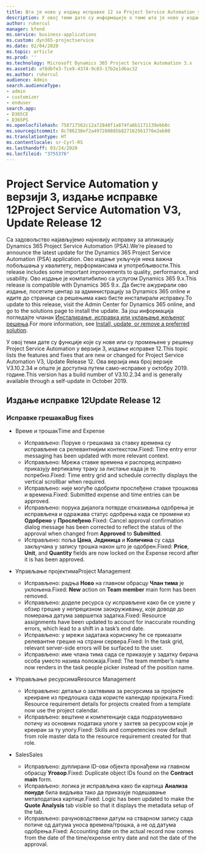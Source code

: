 ```yaml
---
title: Шта је ново у издању исправке 12 за Project Service Automation у верзији 3
description: У овој теми дате су информације о томе шта је ново у издању исправке 12 за Project Service Automation у верзији 3.
author: ruhercul
manager: kfend
ms.service: business-applications
ms.custom: dyn365-projectservice
ms.date: 02/04/2020
ms.topic: article
ms.prod: ''
ms.technology: Microsoft Dynamics 365 Project Service Automation 3.x
ms.assetid: af8dbfe3-7ce9-4374-9c03-17b2e1d6ac32
ms.author: ruhercul
audience: Admin
search.audienceType:
- admin
- customizer
- enduser
search.app:
- D365CE
- D365PS
ms.openlocfilehash: 758717562c12a72848f1a874fa8b1171139ebb0c
ms.sourcegitcommit: 8c786230ef2a497280885b827162561776e2eb00
ms.translationtype: HT
ms.contentlocale: sr-Cyrl-RS
ms.lasthandoff: 03/24/2020
ms.locfileid: "3755376"
---
```

# <a name="project-service-automation-v3-update-release-12"></a><span data-ttu-id="7ddbc-103">Project Service Automation у верзији 3, издање исправке 12</span><span class="sxs-lookup"><span data-stu-id="7ddbc-103">Project Service Automation V3, Update Release 12</span></span>
<span data-ttu-id="7ddbc-104">Са задовољство најављујемо најновију исправку за апликацију Dynamics 365 Project Service Automation (PSA).</span><span class="sxs-lookup"><span data-stu-id="7ddbc-104">We’re pleased to announce the latest update for the Dynamics 365 Project Service Automation (PSA) application.</span></span> <span data-ttu-id="7ddbc-105">Ово издање укључује нека важна побољшања у квалитету, перформансама и употребљивости.</span><span class="sxs-lookup"><span data-stu-id="7ddbc-105">This release includes some important improvements to quality, performance, and usability.</span></span> <span data-ttu-id="7ddbc-106">Ово издање је компатибилно са услугом Dynamics 365 9.x.</span><span class="sxs-lookup"><span data-stu-id="7ddbc-106">This release is compatible with Dynamics 365 9.x.</span></span> <span data-ttu-id="7ddbc-107">Да бисте ажурирали ово издање, посетите центар за администрацију за Dynamics 365 online и идите до странице са решењима како бисте инсталирали исправку.</span><span class="sxs-lookup"><span data-stu-id="7ddbc-107">To update to this release, visit the Admin Center for Dynamics 365 online, and go to the solutions page to install the update.</span></span> <span data-ttu-id="7ddbc-108">За још информација погледајте чланак [Инсталирање, исправка или уклањање жељеног решења](https://docs.microsoft.com/power-platform/admin/install-remove-preferred-solution).</span><span class="sxs-lookup"><span data-stu-id="7ddbc-108">For more information, see [Install, update, or remove a preferred solution](https://docs.microsoft.com/power-platform/admin/install-remove-preferred-solution).</span></span>

<span data-ttu-id="7ddbc-109">У овој теми дате су функције које су нове или су промењене у решењу Project Service Automation у верзији 3, издање исправке 12.</span><span class="sxs-lookup"><span data-stu-id="7ddbc-109">This topic lists the features and fixes that are new or changed for Project Service Automation V3, Update Release 12.</span></span> <span data-ttu-id="7ddbc-110">Ова верзија има број верзије V3.10.2.34 и опште је доступна путем само-исправке у октобру 2019. године.</span><span class="sxs-lookup"><span data-stu-id="7ddbc-110">This version has a build number of V3.10.2.34 and is generally available through a self-update in October 2019.</span></span>

## <a name="update-release-12"></a><span data-ttu-id="7ddbc-111">Издање исправке 12</span><span class="sxs-lookup"><span data-stu-id="7ddbc-111">Update Release 12</span></span>

### <a name="bug-fixes"></a><span data-ttu-id="7ddbc-112">Исправке грешака</span><span class="sxs-lookup"><span data-stu-id="7ddbc-112">Bug fixes</span></span>

- <span data-ttu-id="7ddbc-113">Време и трошак</span><span class="sxs-lookup"><span data-stu-id="7ddbc-113">Time and Expense</span></span>

    - <span data-ttu-id="7ddbc-114">Исправљено: Поруке о грешкама за ставку времена су исправљене са релевантнијим контекстом.</span><span class="sxs-lookup"><span data-stu-id="7ddbc-114">Fixed: Time entry error messaging has been updated with more relevant context.</span></span>
    - <span data-ttu-id="7ddbc-115">Исправљено: Мрежа ставке времена и распоред исправно приказују вертикалну траку за листање када је то потребно.</span><span class="sxs-lookup"><span data-stu-id="7ddbc-115">Fixed: Time entry grid and schedule correctly displays the vertical scrollbar when required.</span></span>
    - <span data-ttu-id="7ddbc-116">Исправљено: није могуће одобрити прослеђене ставке трошкова и времена.</span><span class="sxs-lookup"><span data-stu-id="7ddbc-116">Fixed: Submitted expense and time entries can be approved.</span></span>
    - <span data-ttu-id="7ddbc-117">Исправљено: порука дијалога потврде отказивања одобрења је исправљена и одражава статус одобрења када се промени из **Одобрено** у **Прослеђено**.</span><span class="sxs-lookup"><span data-stu-id="7ddbc-117">Fixed: Cancel approval confirmation dialog message has been corrected to reflect the status of the approval when changed from **Approved** to **Submitted**.</span></span>
    - <span data-ttu-id="7ddbc-118">Исправљено: поља **Цена**, **Јединица** и **Количина** су сада закључана у запису трошка након што је одобрен.</span><span class="sxs-lookup"><span data-stu-id="7ddbc-118">Fixed: **Price**, **Unit**, and **Quantity** fields are now locked on the Expense record after it is has been approved.</span></span>

- <span data-ttu-id="7ddbc-119">Управљање пројектима</span><span class="sxs-lookup"><span data-stu-id="7ddbc-119">Project Management</span></span>

    - <span data-ttu-id="7ddbc-120">Исправљено: радња **Ново** на главном обрасцу **Члан тима** је уклоњена.</span><span class="sxs-lookup"><span data-stu-id="7ddbc-120">Fixed: **New** action on **Team member** main form has been removed.</span></span>
    - <span data-ttu-id="7ddbc-121">Исправљено: доделе ресурса су исправљене како би се узеле у обзир грешке у непрецизном заокруживању, које доводе до померања датума завршетка задатка.</span><span class="sxs-lookup"><span data-stu-id="7ddbc-121">Fixed: Resource assignments have been updated to account for inaccurate rounding errors, which lead to a shift in a task’s end date.</span></span>
    - <span data-ttu-id="7ddbc-122">Исправљено: у мрежи задатака кориснику ће се приказати релевантне грешке на страни сервера.</span><span class="sxs-lookup"><span data-stu-id="7ddbc-122">Fixed: In the task grid, relevant server-side errors will be surfaced to the user.</span></span>
    - <span data-ttu-id="7ddbc-123">Исправљено: име члана тима сада се приказује у задатку бирача особа уместо назива положаја.</span><span class="sxs-lookup"><span data-stu-id="7ddbc-123">Fixed: The team member’s name now renders in the task people picker instead of the position name.</span></span>

- <span data-ttu-id="7ddbc-124">Управљање ресурсима</span><span class="sxs-lookup"><span data-stu-id="7ddbc-124">Resource Management</span></span>

    - <span data-ttu-id="7ddbc-125">Исправљено: детаљи о захтевима за ресурсима за пројекте креиране из предлошка сада користе календар пројеката.</span><span class="sxs-lookup"><span data-stu-id="7ddbc-125">Fixed: Resource requirement details for projects created from a template now use the project calendar.</span></span>
    - <span data-ttu-id="7ddbc-126">Исправљено: вештине и компетенције сада подразумевано потичу из основних података улоге у захтев за ресурсом који је креиран за ту улогу.</span><span class="sxs-lookup"><span data-stu-id="7ddbc-126">Fixed: Skills and competencies now default from role master data to the resource requirement created for that role.</span></span>

- <span data-ttu-id="7ddbc-127">Sales</span><span class="sxs-lookup"><span data-stu-id="7ddbc-127">Sales</span></span>

    - <span data-ttu-id="7ddbc-128">Исправљено: дуплирани ID-ови објекта пронађени на главном обрасцу **Уговор**.</span><span class="sxs-lookup"><span data-stu-id="7ddbc-128">Fixed: Duplicate object IDs found on the **Contract main** form.</span></span>
    - <span data-ttu-id="7ddbc-129">Исправљено: логика је исправљена како би картица **Анализа понуде** била видљива тако да приказује подешавање метаподатака картице.</span><span class="sxs-lookup"><span data-stu-id="7ddbc-129">Fixed: Logic has been updated to make the **Quote Analysis** tab visible so that it displays the metadata setup of the tab.</span></span>
    - <span data-ttu-id="7ddbc-130">Исправљено: рачуноводствени датум на стварном запису сада потиче од датума уноса времена/трошка, а не од датума одобрења.</span><span class="sxs-lookup"><span data-stu-id="7ddbc-130">Fixed: Accounting date on the actual record now comes from the date of the time/expense entry date and not the date of the approval.</span></span>
